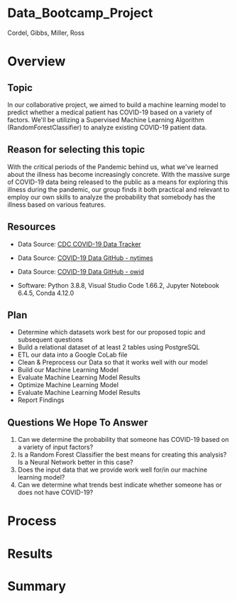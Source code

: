 # Data_Bootcamp_Project
Cordel, Gibbs, Miller, Ross

# Overview

## Topic
In our collaborative project, we aimed to build a machine learning model to predict whether a medical patient has COVID-19 based on a variety of factors. We'll be utilizing a Supervised Machine Learning Algorithm (RandomForestClassifier) to analyze existing COVID-19 patient data.

## Reason for selecting this topic
With the critical periods of the Pandemic behind us, what we've learned about the illness has become increasingly concrete. With the massive surge of COVID-19 data being released to the public as a means for exploring this illness during the pandemic, our group finds it both practical and relevant to employ our own skills to analyze the probability that somebody has the illness based on various features.

## Resources
- Data Source: [CDC COVID-19 Data Tracker](https://covid.cdc.gov/covid-data-tracker/?CDC_AA_refVal=https%3A%2F%2Fwww.cdc.gov%2Fcoronavirus%2F2019-ncov%2Fcases-updates%2Fcases-in-us.html#cases_casesper100klast7days)
- Data Source: [COVID-19 Data GitHub - nytimes](https://github.com/nytimes/covid-19-data)
- Data Source: [COVID-19 Data GitHub - owid](https://github.com/owid/covid-19-data/tree/master/public/data)

- Software: Python 3.8.8, Visual Studio Code 1.66.2, Jupyter Notebook 6.4.5, Conda 4.12.0

## Plan
- Determine which datasets work best for our proposed topic and subsequent questions
- Build a relational dataset of at least 2 tables using PostgreSQL
- ETL our data into a Google CoLab file
- Clean & Preprocess our Data so that it works well with our model
- Build our Machine Learning Model
- Evaluate Machine Learning Model Results
- Optimize Machine Learning Model
- Evaluate Machine Learning Model Results
- Report Findings

## Questions We Hope To Answer
1) Can we determine the probability that someone has COVID-19 based on a variety of input factors?
2) Is a Random Forest Classifier the best means for creating this analysis? Is a Neural Network better in this case?
3) Does the input data that we provide work well for/in our machine learning model?
4) Can we determine what trends best indicate whether someone has or does not have COVID-19?


# Process

# Results

# Summary
